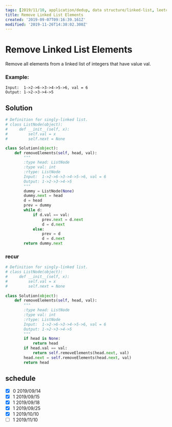 ```yaml
---
tags: [2019/11/10, application/dedup, data structure/linked-list, leetcode/203, method/2 pointers/linked list, method/2-pointers]
title: Remove Linked List Elements
created: '2019-09-07T09:16:39.161Z'
modified: '2019-11-26T14:38:02.300Z'
---
```


# Remove Linked List Elements

Remove all elements from a linked list of integers that have value val.

### Example:

```
Input:  1->2->6->3->4->5->6, val = 6
Output: 1->2->3->4->5
```

## Solution

```python
# Definition for singly-linked list.
# class ListNode(object):
#     def __init__(self, x):
#         self.val = x
#         self.next = None

class Solution(object):
    def removeElements(self, head, val):
        """
        :type head: ListNode
        :type val: int
        :rtype: ListNode
        Input:  1->2->6->3->4->5->6, val = 6
        Output: 1->2->3->4->5
        """
        dummy = ListNode(None)
        dummy.next = head
        d = head
        prev = dummy
        while d:
            if d.val == val:
                prev.next = d.next
                d = d.next
            else:
                prev = d
                d = d.next
        return dummy.next
```

### recur

```python
# Definition for singly-linked list.
# class ListNode(object):
#     def __init__(self, x):
#         self.val = x
#         self.next = None
 
class Solution(object):
    def removeElements(self, head, val):
        """
        :type head: ListNode
        :type val: int
        :rtype: ListNode
        Input:  1->2->6->3->4->5->6, val = 6
        Output: 1->2->3->4->5
        """
        if head is None:
            return head
        if head.val == val:
            return self.removeElements(head.next, val)
        head.next = self.removeElements(head.next, val)
        return head

```

## schedule

* [x] 0 2019/09/14
* [x] 1 2019/09/15
* [x] 1 2019/09/18
* [x] 1 2019/09/25
* [x] 1 2019/10/10
* [ ] 1 2019/11/10
